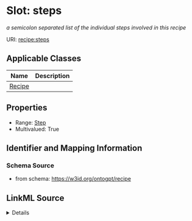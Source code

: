 # Slot: steps
_a semicolon separated list of the individual steps involved in this recipe_


URI: [recipe:steps](http://w3id.org/ontogpt/recipe/steps)



<!-- no inheritance hierarchy -->




## Applicable Classes

| Name | Description |
| --- | --- |
[Recipe](Recipe.md) | 






## Properties

* Range: [Step](Step.md)
* Multivalued: True








## Identifier and Mapping Information







### Schema Source


* from schema: https://w3id.org/ontogpt/recipe




## LinkML Source

<details>
```yaml
name: steps
description: a semicolon separated list of the individual steps involved in this recipe
from_schema: https://w3id.org/ontogpt/recipe
rank: 1000
multivalued: true
alias: steps
domain_of:
- Recipe
range: Step

```
</details>